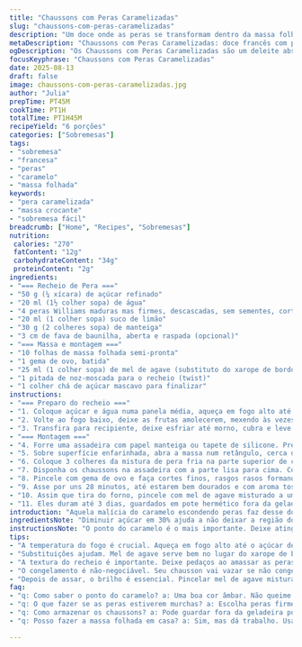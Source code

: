 ```yaml
---
title: "Chaussons com Peras Caramelizadas"
slug: "chaussons-com-peras-caramelizadas"
description: "Um doce onde as peras se transformam dentro da massa folhada. O açúcar vira caramelo no ponto exato, o cheiro invade a cozinha, escuto o borbulhar na panela e vejo as peras começando a amolecer. O toque da manteiga junto à baunilha cria uma base aromática e untuosa que compensa qualquer corrida contra o tempo. A massa, com bordas mais grossas, fecha a fruta na medida certa. O forno assa até dourar forte, quase queimadinho, e a calda final de maple cora mais ainda a superfície. O equilíbrio é de textura entre crocância e doçura úmida das peras esmagadas – sempre atento para não passar do ponto."
metaDescription: "Chaussons com Peras Caramelizadas: doce francês com peras, caramelo e massa crocante; uma receita que encanta e surpreende"
ogDescription: "Os Chaussons com Peras Caramelizadas são um deleite absoluto; o equilíbrio perfeito entre crocância e doçura, ideal para qualquer ocasião"
focusKeyphrase: "Chaussons com Peras Caramelizadas"
date: 2025-08-13
draft: false
image: chaussons-com-peras-caramelizadas.jpg
author: "Julia"
prepTime: PT45M
cookTime: PT1H
totalTime: PT1H45M
recipeYield: "6 porções"
categories: ["Sobremesas"]
tags:
- "sobremesa"
- "francesa"
- "peras"
- "caramelo"
- "massa folhada"
keywords:
- "pera caramelizada"
- "massa crocante"
- "sobremesa fácil"
breadcrumb: ["Home", "Recipes", "Sobremesas"]
nutrition: 
 calories: "270"
 fatContent: "12g"
 carbohydrateContent: "34g"
 proteinContent: "2g"
ingredients:
- "=== Recheio de Pera ==="
- "50 g (¼ xícara) de açúcar refinado"
- "20 ml (1½ colher sopa) de água"
- "4 peras Williams maduras mas firmes, descascadas, sem sementes, cortadas em cubos pequenos"
- "20 ml (1 colher sopa) suco de limão"
- "30 g (2 colheres sopa) de manteiga"
- "3 cm de fava de baunilha, aberta e raspada (opcional)"
- "=== Massa e montagem ==="
- "10 folhas de massa folhada semi-pronta"
- "1 gema de ovo, batida"
- "25 ml (1 colher sopa) de mel de agave (substituto do xarope de bordo)"
- "1 pitada de noz-moscada para o recheio (twist)"
- "1 colher chá de açúcar mascavo para finalizar"
instructions:
- "=== Preparo do recheio ==="
- "1. Coloque açúcar e água numa panela média, aqueça em fogo alto até formar um caramelo âmbar intenso; evite mexer para não cristalizar. Quando a cor estiver perfeita, tire do fogo e, com cuidado de respingos, junte as peras com o suco de limão, manteiga e baunilha; mexa rápido. O caramelo endurecerá, mas calma, é só continuar o processo."
- "2. Volte ao fogo baixo, deixe as frutas amolecerem, mexendo às vezes, até começarem a desmanchar (uns 12 minutos). Tire do fogo, retire a baunilha e esmague as peras com um espremedor ou garfo, deixando pedaços – textura é coisa séria. Misture uma pitada de noz-moscada para dar um toque sutil de especiarias."
- "3. Transfira para recipiente, deixe esfriar até morno, cubra e leve para gelar no mínimo 50 minutos."
- "=== Montagem ==="
- "4. Forre uma assadeira com papel manteiga ou tapete de silicone. Preaqueça o forno a 210 °C (410 °F), coloque a grade no meio."
- "5. Sobre superfície enfarinhada, abra a massa num retângulo, cerca de 40 x 26 cm. Corte 6 círculos com cerca de 13 cm de diâmetro ou use um prato como molde. No centro de cada círculo, faça um ovoide de cerca de 22 cm, mantendo bordas de 1,5 cm mais grossas em cima e baixo."
- "6. Coloque 3 colheres da mistura de pera fria na parte superior de cada ovoide. Molhe as bordas do círculo ao redor do recheio com um pouco de água (ajuda na colagem). Dobre a massa ao meio, feche pressionando com as pontas dos dedos. Para reforçar selo, pressione duas vezes com os dedos enquanto passa o fio de uma faca entre eles, criando um efeito decorativo e uma boa junção."
- "7. Disponha os chaussons na assadeira com a parte lisa para cima. Congele por 25 minutos; massa resfriada não solta líquido e fica mais crocante depois."
- "8. Pincele com gema de ovo e faça cortes finos, rasgos rasos formando uma espécie de folha no topo, para a saída do vapor. Corte um pequeno furo quase imperceptível na base para evitar bolhas e manter o formato."
- "9. Asse por uns 28 minutos, até estarem bem dourados e com aroma tostado pela manteiga. Cuidado para não passar do limite onde queima – cheiro forte de queimado é sinal para tirar do forno."
- "10. Assim que tira do forno, pincele com mel de agave misturado a uma colher de açúcar mascavo, para brilho e leve doçura extra. Deixe esfriar um pouco antes de servir; a massa endurecerá um pouco, facilitando na mordida."
- "11. Eles duram até 3 dias, guardados em pote hermético fora da geladeira. Se ficarem secos, leve ao forno por 5 minutos para reativar."
introduction: "Aquela malícia do caramelo escondendo peras faz desse doce um hábito que, uma vez experimentado, volta o pensamento para a cozinha. Já errei a mão no caramelo, cristalizando tudo; depois aprendi que paciência pra cor do açúcar é ouro. Manteiga é o segredo para a maçã não ficar só doce, traz cremosidade e fezes aroma que só a baunilha sabe dar. A montagem com boas bordas ajuda a segurar o recheio que não pode vazar, seu segredo! Assar crocante, quase quemadinho, é o toque final, fica crocante e brilhante com a passada do mel. Tudo isso traduzido em um formato prático que dá para levar na bolsa, comer ali mesmo, sem sujeira. O clássico francês, mas com um toque brasileiro – mel de agave leva doce sem pesar, e a noz-moscada é meu mimo escondido."
ingredientsNote: "Diminuir açúcar em 30% ajuda a não deixar a região doce demais, pois o caramelo já é puro açúcar concentrado. Substituir o xarope de bordo por mel de agave é adaptado para nosso mercado, mas respeita a textura caramelizada final. Tirei a metade da manteiga para deixar menos gorduroso, adaptando para o clima quente, onde a gordura derrete demais e deixa umedecido demais. A noz-moscada é diferente da baunilha, traz um aroma que vai fundo e equilibra o doce com leve picância no fundo da língua, para quem gosta. Pera Williams funcionam melhor que Bartlett daqui, mas qualquer madura e firme serve. Se a pera estiver muito murcha, a massa pode acabar invisível, menos tempo de cozimento é a saída."
instructionsNote: "O ponto do caramelo é o mais importante. Deixe atingir uma cor âmbar escura, quase marrom, não deixe escurecer demais para não amargar. Ao juntar as peras, o caramelo endurece, é normal, continue mexendo em fogo baixo para dissolver esse pedaço. A textura do recheio deve ser parcialmente amassada, pedaços dão prazer ao comer. Ao fazer as bordas da massa, o segredo é fazer o ovoide para ajudar ao fechar, assim as bordas ficam úmidas, crocantes e mais marcantes. Respeite o tempo de congelar; passar direto ao forno com massa mole, o recheio vaza. Na hora do forno, fique atento ao cheiro e ao tom do dourado; leve mais tempo pode queimar, menos tempo deixa a massa crua. Pincelar com mel e açúcar mascavo depois da saída do forno dá uma textura brilhante e adocicada, já testei passar manteiga ou só mel sozinho, fica menos firme. Guardar fora da geladeira mantém textura, porém evite exposição ao sol para não amolecer massa."
tips:
- "A temperatura do fogo é crucial. Aqueça em fogo alto até o açúcar derreter e ganhar cor. Mexer? Não. Pode cristalizar. Um erro que já cometi. Esperar até o tom âmbar é necessário. Ao colocar peras, o caramelo endurece. É normal. Continue mexendo em fogo baixo. Não perca a calma."
- "Substituições ajudam. Mel de agave serve bem no lugar do xarope de bordo. Reduz a doçura e mantém a textura. O açúcar refinado pode ser diminuído. Menos açúcar? Ajuda no equilíbrio, já passei do ponto uma vez. Sempre teste. Ajuste a gosto."
- "A textura do recheio é importante. Deixe pedaços ao amassar as peras. Isso traz prazer na mordida. Se passar do ponto, fica muito pastoso. Lembre-se: uma pitada de noz-moscada muda tudo. É um truque básico que traz um toque especial."
- "O congelamento é não-negociável. Seu chausson vai vazar se não congelar. A massa mole é uma armadilha. Eu aprendi da maneira mais difícil. O segredo é o tempo. Não apresse. Depois, sempre preste atenção ao forno. Sensação é tudo."
- "Depois de assar, o brilho é essencial. Pincelar mel de agave misturado com açúcar mascavo traz o toque final. Fica lindo e gostoso. Para quem quer mais crocância, manter fora da geladeira. Mas um aviso: evite sol direto. A massa pode amolecer rapidamente."
faq:
- "q: Como saber o ponto do caramelo? a: Uma boa cor âmbar. Não queime. Perceba a textura da mistura. O som muda. Isso é sinal."
- "q: O que fazer se as peras estiverem murchas? a: Escolha peras firmes. Se não tiver, corte os pedaços menores. Mas não exagere no tempo de cozimento."
- "q: Como armazenar os chaussons? a: Pode guardar fora da geladeira por até três dias. Use pote hermético. Se ficarem secos, aqueça no forno por cinco minutos."
- "q: Posso fazer a massa folhada em casa? a: Sim, mas dá trabalho. Usar semi-pronta facilita tudo. Se você estiver em casa, faça com tempo. Mas não esqueça: descansar é essencial."

---
```

